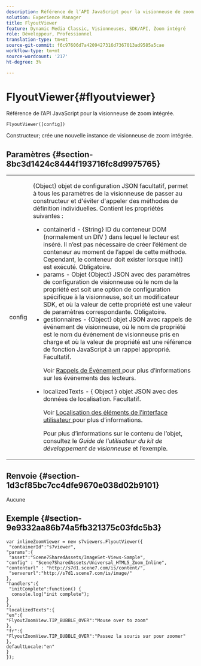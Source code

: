 ```yaml
---
description: Référence de l’API JavaScript pour la visionneuse de zoom intégrée.
solution: Experience Manager
title: FlyoutViewer
feature: Dynamic Media Classic, Visionneuses, SDK/API, Zoom intégré
role: Développeur, Professionnel
translation-type: tm+mt
source-git-commit: f6c97606d7a4209427316d7367013ad9585a5cae
workflow-type: tm+mt
source-wordcount: '217'
ht-degree: 3%

---
```



# FlyoutViewer{#flyoutviewer}

Référence de l’API JavaScript pour la visionneuse de zoom intégrée.

`FlyoutViewer([config])`

Constructeur; crée une nouvelle instance de visionneuse de zoom intégrée.

## Paramètres {#section-8bc3d1424c8444f193716fc8d9975765}

<table id="table_896DFF34A68A403DB93A6D597461A573"> 
 <tbody> 
  <tr> 
   <td colname="col1"> <p> <span class="codeph"> <span class="varname"> config  </span> </span> </p> </td> 
   <td colname="col2"> <p> <span class="codeph"> {Object} objet de configuration JSON  </span> facultatif, permet à tous les paramètres de la visionneuse de passer au constructeur et d'éviter d'appeler des méthodes de définition individuelles. Contient les propriétés suivantes : </p> <p> 
     <ul id="ul_266C711E8E75471E90C15F39A96A142F"> 
      <li id="li_71857BBD652243A094E936C2C8EA9702"> <span class="codeph"> containerId  </span> -  <span class="codeph"> {String}  </span> ID du conteneur DOM (normalement un  <span class="codeph"> DIV  </span>) dans lequel le lecteur est inséré. Il n’est pas nécessaire de créer l’élément de conteneur au moment de l’appel de cette méthode. Cependant, le conteneur doit exister lorsque <span class="codeph"> init() </span> est exécuté. Obligatoire. </li> 
      <li id="li_3D28979F04274AC9B507B33D4275FC3A"> <span class="codeph"> params  </span> - Objet  <span class="codeph"> {Object}  </span> JSON avec des paramètres de configuration de visionneuse où le nom de la propriété est soit une option de configuration spécifique à la visionneuse, soit un modificateur SDK, et où la valeur de cette propriété est une valeur de paramètres correspondante. Obligatoire. </li> 
      <li id="li_A40AC2167575415FB3383D070E27B9AB"> <span class="codeph"> gestionnaires  </span> -  <span class="codeph"> {Object} objet  </span> JSON avec rappels de événement de visionneuse, où le nom de propriété est le nom du événement de visionneuse pris en charge et où la valeur de propriété est une référence de fonction JavaScript à un rappel approprié. Facultatif. <p>Voir <a href="../../../c-html5-s7-aem-asset-viewers/c-html5-flyout-viewer-20-about/c-html5-flyout-viewer-20-event-callbacks.md#concept-53eb01d28189437790268da4929f2a10" format="dita" scope="local"> Rappels de Événement </a> pour plus d’informations sur les événements des lecteurs. </p> </li> 
      <li id="li_218F9597A60249AEBA43A9E86EAFF8BA"> <p> <span class="codeph"> localizedTexts  </span> - {  <span class="codeph"> Object  </span>} objet JSON avec des données de localisation. Facultatif. </p> <p>Voir <a href="../../../c-html5-s7-aem-asset-viewers/c-html5-inlinezoom-viewer-about/c-html5-inlinezoom-viewer-localization.md#concept-6c8e58c611934e93ae3f211f46e15c27" format="dita" scope="local"> Localisation des éléments de l’interface utilisateur </a> pour plus d’informations. </p> <p>Pour plus d’informations sur le contenu de l’objet, consultez le <i>Guide de l’utilisateur du kit de développement de visionneuse</i> et l’exemple. </p> </li> 
     </ul> </p> </td> 
  </tr> 
 </tbody> 
</table>

## Renvoie {#section-1d3cf85bc7cc4dfe9670e038d02b9101}

Aucune

## Exemple {#section-9e9332aa86b74a5fb321375c03fdc5b3}

```
var inlineZoomViewer = new s7viewers.FlyoutViewer({ 
 "containerId":"s7viewer", 
"params":{ 
 "asset":"Scene7SharedAssets/ImageSet-Views-Sample", 
"config" : "Scene7SharedAssets/Universal_HTML5_Zoom_Inline", 
"contenturl" : "http://s7d1.scene7.com/is/content/", 
 "serverurl":"http://s7d1.scene7.com/is/image/" 
}, 
"handlers":{ 
 "initComplete":function() { 
  console.log("init complete"); 
} 
}, 
"localizedTexts":{ 
"en":{ 
"FlyoutZoomView.TIP_BUBBLE_OVER":"Mouse over to zoom" 
}, 
"fr":{ 
"FlyoutZoomView.TIP_BUBBLE_OVER":"Passez la souris sur pour zoomer" 
}, 
defaultLocale:"en" 
} 
});
```

